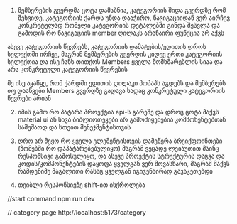 1. მემბერების გვერდმა ცოტა დამაბნია, კატეგორიის შიდა გვერდზე რომ შეხვიდე, კატეგორიის ქარდს უნდა დააჭირო, ნავიგაციიდან ვერ აირჩევ კონკრეტულად რომელი კატეგორიის დეტალებში გინდა შესვლა და გამოდის რო ნავიგაციის member ღილაკს არანაირი ფუნქცია არ აქვს

ასევე კატეგორიის წევრებს, კატეგორიის დამატების/ედითის დროს სელექთში ირჩევ, მაგრამ მემბერების გვერდის კიდევ ერთი კატეგორიის სელექთია და ისე ჩანს თითქოს Members ყველა მომხმარებლის სიაა და არა კონკრეტული კატეგორიის წევრების

მე ისე ავაწყე, რომ ქარდში ედითის ღილაკი პოპაპს აგდებს და მემბერებს თუ დააწვები Members გვერდზე გადავა სადაც კონკრეტული კატეგორიის წევრები არიან

2. იმის გამო რო პატარა პროექტია api-ს გარეშე და დროც ცოტა მაქვს material ui ან სხვა ბიბლიოთეკები არ გამომიყენებია კომპონენტებთან სამუშაოდ და სთეით მენეჯმენტისთვის

3. დრო არ მეყო რო ყველა ელემენტისთვის დამეწერა ბრეიქფოინთები (ზომებში რო დაპატარებებულიყო) მაგრამ ვეცადე ლეიაუთით მაინც რესპონსივი გამოსულიყო, და ასევე პროექტის სტრუქტურის დაცვა და კოდის/კომპონენტების დაყოფა ყველგან ვერ მოვასწარი, მაგრამ მაქვს რამდენიმე მაგალითი რასაც ყველგან იგივენაირად გავაკეთებდი

4. თეიბლი რესპონსივზე shift-ით ისქროლება

//start command
npm run dev

// category page
http://localhost:5173/category
